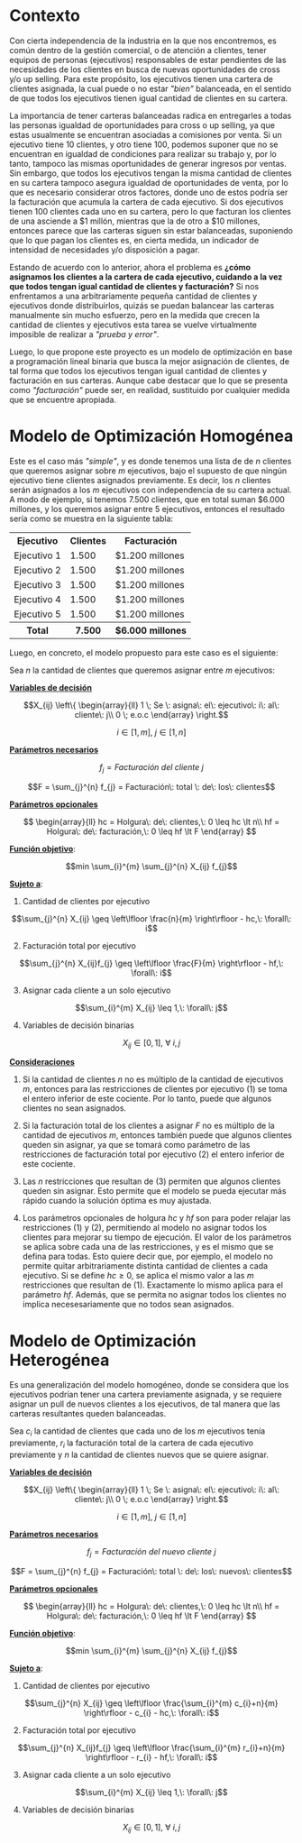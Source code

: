 # Contexto

Con cierta independencia de la industria en la que nos encontremos, es común dentro de la gestión comercial, o de atención a clientes, tener equipos de personas (ejecutivos) responsables de estar pendientes de las necesidades de los clientes en busca de nuevas oportunidades de cross y/o up selling. Para este propósito, los ejecutivos tienen una cartera de clientes asignada, la cual puede o no estar *"bien"* balanceada, en el sentido de que todos los ejecutivos tienen igual cantidad de clientes en su cartera.

La importancia de tener carteras balanceadas radica en entregarles a todas las personas igualdad de oportunidades para cross o up selling, ya que estas usualmente se encuentran asociadas a comisiones por venta. Si un ejecutivo tiene 10 clientes, y otro tiene 100, podemos suponer que no se encuentran en igualdad de condiciones para realizar su trabajo y, por lo tanto, tampoco las mismas oportunidades de generar ingresos por ventas. Sin embargo, que todos los ejecutivos tengan la misma cantidad de clientes en su cartera tampoco asegura igualdad de oportunidades de venta, por lo que es necesario considerar otros factores, donde uno de estos podría ser la facturación que acumula la cartera de cada ejecutivo. Si dos ejecutivos tienen 100 clientes cada uno en su cartera, pero lo que facturan los clientes de una asciende a $1 millón, mientras que la de otro a $10 millones, entonces parece que las carteras siguen sin estar balanceadas, suponiendo que lo que pagan los clientes es, en cierta medida, un indicador de intensidad de necesidades y/o disposición a pagar.

Estando de acuerdo con lo anterior, ahora el problema es **¿cómo asignamos los clientes a la cartera de cada ejecutivo, cuidando a la vez que todos tengan igual cantidad de clientes y facturación?** Si nos enfrentamos a una arbitrariamente pequeña cantidad de clientes y ejecutivos donde distribuirlos, quizás se puedan balancear las carteras manualmente sin mucho esfuerzo, pero en la medida que crecen la cantidad de clientes y ejecutivos esta tarea se vuelve virtualmente imposible de realizar a *"prueba y error"*.

Luego, lo que propone este proyecto es un modelo de optimización en base a programación lineal binaria que busca la mejor asignación de clientes, de tal forma que todos los ejecutivos tengan igual cantidad de clientes y facturación en sus carteras. Aunque cabe destacar que lo que se presenta como *"facturación"* puede ser, en realidad, sustituido por cualquier medida que se encuentre apropiada.

# Modelo de Optimización Homogénea

Este es el caso más *"simple"*, y es donde tenemos una lista de de *n* clientes que queremos asignar sobre *m* ejecutivos, bajo el supuesto de que ningún ejecutivo tiene clientes asignados previamente. Es decir, los *n* clientes serán asignados a los *m* ejecutivos con independencia de su cartera actual. A modo de ejemplo, si tenemos 7.500 clientes, que en total suman $6.000 millones, y los queremos asignar entre 5 ejecutivos, entonces el resultado sería como se muestra en la siguiente tabla:

<table>
    <tr>
        <th>Ejecutivo</th>
        <th>Clientes</th>
        <th>Facturación</th>
    </tr>
    <tr>
        <td>Ejecutivo 1</td>
        <td>1.500</td>
        <td>$1.200 millones</td>
    </tr>
    <tr>
        <td>Ejecutivo 2</td>
        <td>1.500</td>
        <td>$1.200 millones</td>
    </tr>
    <tr>
        <td>Ejecutivo 3</td>
        <td>1.500</td>
        <td>$1.200 millones</td>
    </tr>
    <tr>
        <td>Ejecutivo 4</td>
        <td>1.500</td>
        <td>$1.200 millones</td>
    </tr>
    <tr>
        <td>Ejecutivo 5</td>
        <td>1.500</td>
        <td>$1.200 millones</td>
    </tr>
    <tr>
        <th>Total</th>
        <th>7.500</th>
        <th>$6.000 millones</th>
    </tr>
</table>

Luego, en concreto, el modelo propuesto para este caso es el siguiente:

Sea $n$ la cantidad de clientes que queremos asignar entre $m$ ejecutivos:

<b><u>Variables de decisión</u></b>

$$X_{ij} \left\{
    \begin{array}{ll}
        1 \; Se \: asigna\: el\: ejecutivo\: i\: al\: cliente\: j\\
        0 \; e.o.c
    \end{array}
    \right.$$

$$i \in [1,m],\: j \in [1,n]$$

<b><u>Parámetros necesarios</u></b>

$$f_{j} = Facturación\: del\: cliente\: j$$

$$F = \sum_{j}^{n} f_{j} = Facturación\: total \: de\: los\: clientes$$

<b><u>Parámetros opcionales</u></b>

$$
\begin{array}{ll}
    hc = Holgura\: de\: clientes,\: 0 \leq hc \lt n\\
    hf = Holgura\: de\: facturación,\: 0 \leq hf \lt F
\end{array}
$$

<b><u>Función objetivo</u></b>:

$$min \sum_{i}^{m} \sum_{j}^{n} X_{ij} f_{j}$$

<b><u>Sujeto a</u></b>:

1. Cantidad de clientes por ejecutivo

$$\sum_{j}^{n} X_{ij} \geq \left\lfloor \frac{n}{m} \right\rfloor - hc,\: \forall\: i$$

2. Facturación total por ejecutivo

$$\sum_{j}^{n} X_{ij}f_{j} \geq \left\lfloor \frac{F}{m} \right\rfloor - hf,\: \forall\: i$$

3. Asignar cada cliente a un solo ejecutivo

$$\sum_{i}^{m} X_{ij} \leq 1,\: \forall\: j$$

4. Variables de decisión binarias

$$X_{ij} \in [0,1],\: \forall\: i,j$$

<b><u>Consideraciones</u></b>

1. Si la cantidad de clientes $n$ no es múltiplo de la cantidad de ejecutivos $m$, entonces para las restricciones de clientes por ejecutivo (1) se toma el entero inferior de este cociente. Por lo tanto, puede que algunos clientes no sean asignados.

2. Si la facturación total de los clientes a asignar $F$ no es múltiplo de la cantidad de ejecutivos $m$, entonces también puede que algunos clientes queden sin asignar, ya que se tomará como parámetro de las restricciones de facturación total por ejecutivo (2) el entero inferior de este cociente.

3. Las $n$ restricciones que resultan de (3) permiten que algunos clientes queden sin asignar. Esto permite que el modelo se pueda ejecutar más rápido cuando la solución óptima es muy ajustada.

4. Los parámetros opcionales de holgura $hc$ y $hf$ son para poder relajar las restricciones (1) y (2), permitiendo al modelo no asignar todos los clientes para mejorar su tiempo de ejecución. El valor de los parámetros se aplica sobre cada una de las restricciones, y es el mismo que se defina para todas. Esto quiere decir que, por ejemplo, el modelo no permite quitar arbitrariamente distinta cantidad de clientes a cada ejecutivo. Si se define $hc \geq 0$, se aplica el mismo valor a las $m$ restricciones que resultan de (1). Exactamente lo mismo aplica para el parámetro $hf$. Además, que se permita no asignar todos los clientes no implica necesesariamente que no todos sean asignados.

# Modelo de Optimización Heterogénea

Es una generalización del modelo homogéneo, donde se considera que los ejecutivos podrían tener una cartera previamente asignada, y se requiere asignar un pull de nuevos clientes a los ejecutivos, de tal manera que las carteras resultantes queden balanceadas.

Sea $c_{i}$ la cantidad de clientes que cada uno de los $m$ ejecutivos tenía previamente, $r_{i}$ la facturación total de la cartera de cada ejecutivo previamente y $n$ la cantidad de clientes nuevos que se quiere asignar.

<b><u>Variables de decisión</u></b>

$$X_{ij} \left\{
    \begin{array}{ll}
        1 \; Se \: asigna\: el\: ejecutivo\: i\: al\: cliente\: j\\
        0 \; e.o.c
    \end{array}
    \right.$$

$$i \in [1,m],\: j \in [1,n]$$

<b><u>Parámetros necesarios</u></b>

$$f_{j} = Facturación\: del\: nuevo\: cliente\: j$$

$$F = \sum_{j}^{n} f_{j} = Facturación\: total \: de\: los\: nuevos\: clientes$$

<b><u>Parámetros opcionales</u></b>

$$
\begin{array}{ll}
    hc = Holgura\: de\: clientes,\: 0 \leq hc \lt n\\
    hf = Holgura\: de\: facturación,\: 0 \leq hf \lt F
\end{array}
$$

<b><u>Función objetivo</u></b>:

$$min \sum_{i}^{m} \sum_{j}^{n} X_{ij} f_{j}$$

<b><u>Sujeto a</u></b>:

1. Cantidad de clientes por ejecutivo

$$\sum_{j}^{n} X_{ij} \geq \left\lfloor \frac{\sum_{i}^{m} c_{i}+n}{m} \right\rfloor - c_{i} - hc,\: \forall\: i$$

2. Facturación total por ejecutivo

$$\sum_{j}^{n} X_{ij}f_{j} \geq \left\lfloor \frac{\sum_{i}^{m} r_{i}+n}{m} \right\rfloor - r_{i} - hf,\: \forall\: i$$

3. Asignar cada cliente a un solo ejecutivo

$$\sum_{i}^{m} X_{ij} \leq 1,\: \forall\: j$$

4. Variables de decisión binarias

$$X_{ij} \in [0,1],\: \forall\: i,j$$